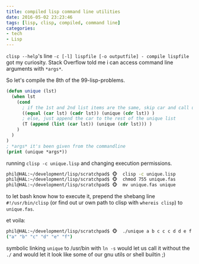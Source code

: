 ```yaml
---
title: compiled lisp command line utilities
date: 2016-05-02 23:23:46
tags: [lisp, clisp, compiled, command line]
categories:
- tech
- Lisp
---
```

`clisp --help`'s line ` -c [-l] lispfile [-o outputfile] - compile lispfile
` got my curiosity.
Stack Overflow told me i can access command line arguments with `*args*`.

So let's compile the 8th of the 99-lisp-problems.

```.lisp
(defun unique (lst)
  (when lst
    (cond
      ; if the 1st and 2nd list items are the same, skip car and call unique on the cdr
      ((equal (car lst) (cadr lst)) (unique (cdr lst)) )
      ; else, just append the car to the rest of the unique list
      (T (append (list (car lst)) (unique (cdr lst))) )
    )
  )
)
; *args* it's been given from the commandline
(print (unique *args*))

```
running `clisp -c unique.lisp` and changing execution permissions.
```.bash
phil@HAL:~/development/lisp/scratchpad$ 🐵  clisp -c unique.lisp
phil@HAL:~/development/lisp/scratchpad$ 🐵  chmod 755 unique.fas
phil@HAL:~/development/lisp/scratchpad$ 🐵  mv unique.fas unique

```
to let bash know how to execute it, prepend the shebang line `#!/usr/bin/clisp` (or find out ur own path to clisp with `whereis clisp`) to `unique.fas`.

et voila:

```.bash
phil@HAL:~/development/lisp/scratchpad$ 🐵  ./unique a b c c c d d e f f
("a" "b" "c" "d" "e" "f")  

```
symbolic linking `unique` to /usr/bin with `ln -s` would let us call it without the `./` and would let it look like some of our gnu utils or shell builtin ;)
